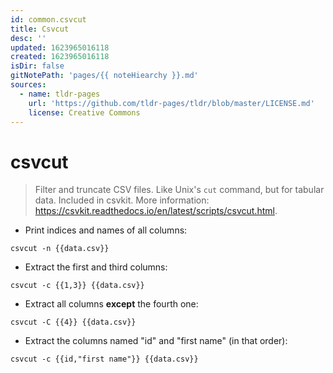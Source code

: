 ```yaml
---
id: common.csvcut
title: Csvcut
desc: ''
updated: 1623965016118
created: 1623965016118
isDir: false
gitNotePath: 'pages/{{ noteHiearchy }}.md'
sources:
  - name: tldr-pages
    url: 'https://github.com/tldr-pages/tldr/blob/master/LICENSE.md'
    license: Creative Commons
---
```

# csvcut

> Filter and truncate CSV files. Like Unix's `cut` command, but for tabular data.
> Included in csvkit.
> More information: <https://csvkit.readthedocs.io/en/latest/scripts/csvcut.html>.

- Print indices and names of all columns:

`csvcut -n {{data.csv}}`

- Extract the first and third columns:

`csvcut -c {{1,3}} {{data.csv}}`

- Extract all columns **except** the fourth one:

`csvcut -C {{4}} {{data.csv}}`

- Extract the columns named "id" and "first name" (in that order):

`csvcut -c {{id,"first name"}} {{data.csv}}`

